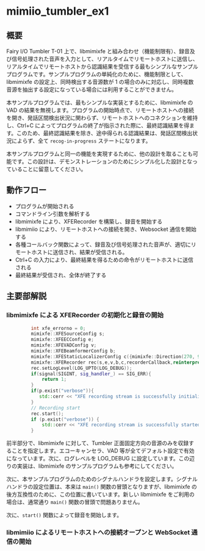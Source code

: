 # mimiio_tumbler_ex1

## 概要

Fairy I/O Tumbler T-01 上で、libmimixfe と組み合わせ（機能制限有）、録音及び信号処理された音声を入力として、リアルタイムでリモートホストに送信し、リアルタイムでリモートホストから認識結果を受信する最もシンプルなサンプルプログラムです。サンプルプログラムの単純化のために、機能制限として、libmimixfe の設定上、同時検出する音源数が 1 の場合のみに対応し、同時複数音源を抽出する設定になっている場合には利用することができません。

本サンプルプログラムでは、最もシンプルな実装とするために、libmimixfe の VAD の結果を無視します。プログラムの開始時点で、リモートホストへの接続を開き、発話区間検出状況に関わらず、リモートホストへのコネクションを維持し、Ctrl+C によってプログラムの終了が指示された際に、最終認識結果を得ます。このため、最終認識結果を除き、途中得られる認識結果は、発話区間検出状況によらず、全て `recog-in-progress` ステートになります。

本サンプルプログラムと同一の機能を実現するために、他の設計を取ることも可能です。この設計は、デモンストレーションのためにシンプル化した設計となっていることに留意してください。

## 動作フロー

- プログラムが開始される
- コマンドライン引数を解析する
- libmimixfe により、XFERecorder を構築し、録音を開始する
- libmimiio により、リモートホストへの接続を開き、Websocket 通信を開始する
- 各種コールバック関数によって、録音及び信号処理された音声が、適切にリモートホストに送信され、結果が受信される。
- Ctrl+C の入力により、最終結果を得るための命令がリモートホストに送信される
- 最終結果が受信され、全体が終了する

## 主要部解説

### libmimixfe による XFERecorder の初期化と録音の開始

``````````.cpp
		 int xfe_errorno = 0;
		 mimixfe::XFESourceConfig s;
		 mimixfe::XFEECConfig e;
		 mimixfe::XFEVADConfig v;
		 mimixfe::XFEBeamformerConfig b;
		 mimixfe::XFEStaticLocalizerConfig c({mimixfe::Direction(270, 90)});
		 mimixfe::XFERecorder rec(s,e,v,b,c,recorderCallback,reinterpret_cast<void*>(&queue));
		 rec.setLogLevel(LOG_UPTO(LOG_DEBUG));
		 if(signal(SIGINT, sig_handler_) == SIG_ERR){
			 return 1;
		 }
		 if(p.exist("verbose")){
			std::cerr << "XFE recording stream is successfully initialized." << std::endl;
		 }
		 // Recording start
		 rec.start();
		 if (p.exist("verbose")) {
			 std::cerr << "XFE recording stream is successfully started." << std::endl;
		 }
``````````

前半部分で、libmimixfe に対して、Tumbler 正面固定方向の音源のみを収録することを指定します。エコーキャンセラ、VAD 等が全てデフォルト設定で有効になっています。次に、ログレベルを LOG_DEBUG に設定しています。この辺りの実装は、libmimixfe のサンプルプログラムも参考にしてください。

次に、本サンプルプログラムのためのシグナルハンドラを設定します。シグナルハンドラの設定位置は、本来は `main()` 関数の冒頭となりますが、libmimixfe の後方互換性のために、この位置に書いています。新しい libmimixfe をご利用の場合は、通常通り `main()` 関数の冒頭で問題ありません。

次に、`start()` 関数によって録音を開始します。

### libmimiio によるリモートホストへの接続オープンと WebSocket 通信の開始











